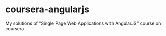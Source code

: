 # coursera-angularjs
My solutions of "Single Page Web Applications with AngularJS" course on coursera
